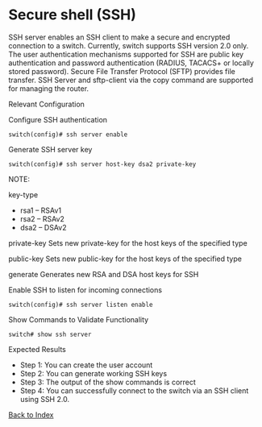# Secure shell (SSH) 
SSH server enables an SSH client to make a secure and encrypted connection to a switch. Currently, switch supports SSH version 2.0 only. The user authentication mechanisms supported for SSH are public key authentication and password authentication (RADIUS, TACACS+ or locally stored password). Secure File Transfer Protocol (SFTP) provides file transfer. SSH Server and sftp-client via the copy command are supported for managing the router. 

Relevant Configuration 

Configure SSH authentication 

```
switch(config)# ssh server enable
```

Generate SSH server key 

```
switch(config)# ssh server host-key dsa2 private-key
```

NOTE: 

key-type

* rsa1 – RSAv1
* rsa2 – RSAv2
* dsa2 – DSAv2

private-key	Sets new private-key for the host keys of the specified type

public-key	Sets new public-key for the host keys of the specified type

generate	Generates new RSA and DSA host keys for SSH

Enable SSH to listen for incoming connections 

```
switch(config)# ssh server listen enable
```

Show Commands to Validate Functionality 

```
switch# show ssh server 
```

Expected Results 

* Step 1: You can create the user account
* Step 2: You can generate working SSH keys
* Step 3: The output of the show commands is correct
* Step 4: You can successfully connect to the switch via an SSH client using SSH 2.0.


[Back to Index](../index.md)